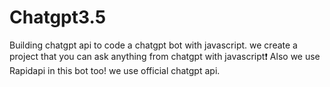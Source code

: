 # Chatgpt3.5
Building chatgpt api to code a chatgpt bot with javascript. we create a project that you can ask anything from chatgpt with javascript❗️ Also we use Rapidapi in this bot too! we use official chatgpt api.
